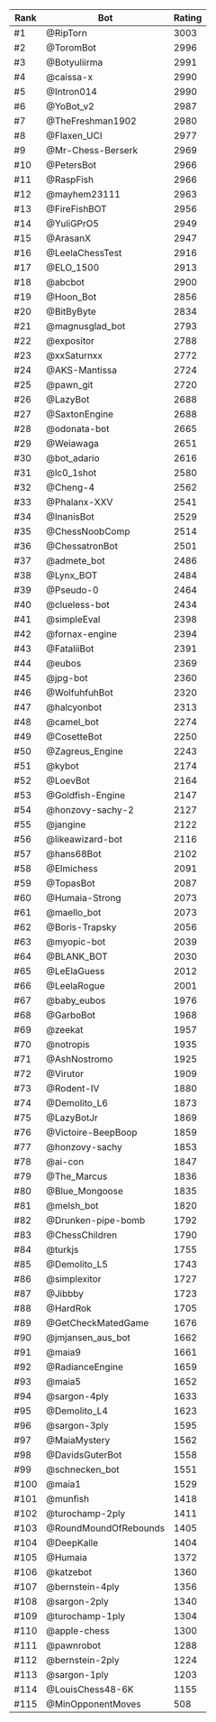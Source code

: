 Rank|Bot|Rating
---|---|---
#1|@RipTorn|3003
#2|@ToromBot|2996
#3|@Botyuliirma|2991
#4|@caissa-x|2990
#5|@Intron014|2990
#6|@YoBot_v2|2987
#7|@TheFreshman1902|2980
#8|@Flaxen_UCI|2977
#9|@Mr-Chess-Berserk|2969
#10|@PetersBot|2966
#11|@RaspFish|2966
#12|@mayhem23111|2963
#13|@FireFishBOT|2956
#14|@YuliGPrO5|2949
#15|@ArasanX|2947
#16|@LeelaChessTest|2916
#17|@ELO_1500|2913
#18|@abcbot|2900
#19|@Hoon_Bot|2856
#20|@BitByByte|2834
#21|@magnusglad_bot|2793
#22|@expositor|2788
#23|@xxSaturnxx|2772
#24|@AKS-Mantissa|2724
#25|@pawn_git|2720
#26|@LazyBot|2688
#27|@SaxtonEngine|2688
#28|@odonata-bot|2665
#29|@Weiawaga|2651
#30|@bot_adario|2616
#31|@lc0_1shot|2580
#32|@Cheng-4|2562
#33|@Phalanx-XXV|2541
#34|@InanisBot|2529
#35|@ChessNoobComp|2514
#36|@ChessatronBot|2501
#37|@admete_bot|2486
#38|@Lynx_BOT|2484
#39|@Pseudo-0|2464
#40|@clueless-bot|2434
#41|@simpleEval|2398
#42|@fornax-engine|2394
#43|@FataliiBot|2391
#44|@eubos|2369
#45|@jpg-bot|2360
#46|@WolfuhfuhBot|2320
#47|@halcyonbot|2313
#48|@camel_bot|2274
#49|@CosetteBot|2250
#50|@Zagreus_Engine|2243
#51|@kybot|2174
#52|@LoevBot|2164
#53|@Goldfish-Engine|2147
#54|@honzovy-sachy-2|2127
#55|@jangine|2122
#56|@likeawizard-bot|2116
#57|@hans68Bot|2102
#58|@Elmichess|2091
#59|@TopasBot|2087
#60|@Humaia-Strong|2073
#61|@maello_bot|2073
#62|@Boris-Trapsky|2056
#63|@myopic-bot|2039
#64|@BLANK_BOT|2030
#65|@LeElaGuess|2012
#66|@LeelaRogue|2001
#67|@baby_eubos|1976
#68|@GarboBot|1968
#69|@zeekat|1957
#70|@notropis|1935
#71|@AshNostromo|1925
#72|@Virutor|1909
#73|@Rodent-IV|1880
#74|@Demolito_L6|1873
#75|@LazyBotJr|1869
#76|@Victoire-BeepBoop|1859
#77|@honzovy-sachy|1853
#78|@ai-con|1847
#79|@The_Marcus|1836
#80|@Blue_Mongoose|1835
#81|@melsh_bot|1820
#82|@Drunken-pipe-bomb|1792
#83|@ChessChildren|1790
#84|@turkjs|1755
#85|@Demolito_L5|1743
#86|@simplexitor|1727
#87|@Jibbby|1723
#88|@HardRok|1705
#89|@GetCheckMatedGame|1676
#90|@jmjansen_aus_bot|1662
#91|@maia9|1661
#92|@RadianceEngine|1659
#93|@maia5|1652
#94|@sargon-4ply|1633
#95|@Demolito_L4|1623
#96|@sargon-3ply|1595
#97|@MaiaMystery|1562
#98|@DavidsGuterBot|1558
#99|@schnecken_bot|1551
#100|@maia1|1529
#101|@munfish|1418
#102|@turochamp-2ply|1411
#103|@RoundMoundOfRebounds|1405
#104|@DeepKalle|1404
#105|@Humaia|1372
#106|@katzebot|1360
#107|@bernstein-4ply|1356
#108|@sargon-2ply|1340
#109|@turochamp-1ply|1304
#110|@apple-chess|1300
#111|@pawnrobot|1288
#112|@bernstein-2ply|1224
#113|@sargon-1ply|1203
#114|@LouisChess48-6K|1155
#115|@MinOpponentMoves|508
